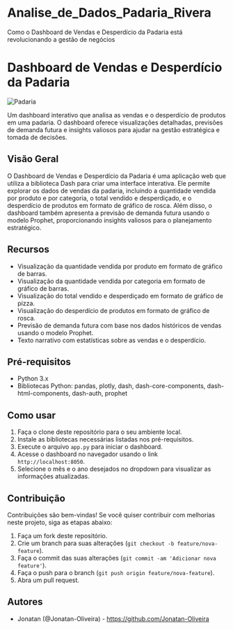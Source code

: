 # Analise_de_Dados_Padaria_Rivera
Como o Dashboard de Vendas e Desperdício da Padaria está revolucionando a gestão de negócios


# Dashboard de Vendas e Desperdício da Padaria

![Padaria](https://content.epadoca.com/images/padaria/padaria-rivera/icon_637509014078982364.png)

Um dashboard interativo que analisa as vendas e o desperdício de produtos em uma padaria. O dashboard oferece visualizações detalhadas, previsões de demanda futura e insights valiosos para ajudar na gestão estratégica e tomada de decisões.

## Visão Geral
O Dashboard de Vendas e Desperdício da Padaria é uma aplicação web que utiliza a biblioteca Dash para criar uma interface interativa. Ele permite explorar os dados de vendas da padaria, incluindo a quantidade vendida por produto e por categoria, o total vendido e desperdiçado, e o desperdício de produtos em formato de gráfico de rosca. Além disso, o dashboard também apresenta a previsão de demanda futura usando o modelo Prophet, proporcionando insights valiosos para o planejamento estratégico.

## Recursos
- Visualização da quantidade vendida por produto em formato de gráfico de barras.
- Visualização da quantidade vendida por categoria em formato de gráfico de barras.
- Visualização do total vendido e desperdiçado em formato de gráfico de pizza.
- Visualização do desperdício de produtos em formato de gráfico de rosca.
- Previsão de demanda futura com base nos dados históricos de vendas usando o modelo Prophet.
- Texto narrativo com estatísticas sobre as vendas e o desperdício.

## Pré-requisitos
- Python 3.x
- Bibliotecas Python: pandas, plotly, dash, dash-core-components, dash-html-components, dash-auth, prophet

## Como usar
1. Faça o clone deste repositório para o seu ambiente local.
2. Instale as bibliotecas necessárias listadas nos pré-requisitos.
3. Execute o arquivo `app.py` para iniciar o dashboard.
4. Acesse o dashboard no navegador usando o link `http://localhost:8050`.
5. Selecione o mês e o ano desejados no dropdown para visualizar as informações atualizadas.

## Contribuição
Contribuições são bem-vindas! Se você quiser contribuir com melhorias neste projeto, siga as etapas abaixo:
1. Faça um fork deste repositório.
2. Crie um branch para suas alterações (`git checkout -b feature/nova-feature`).
3. Faça o commit das suas alterações (`git commit -am 'Adicionar nova feature'`).
4. Faça o push para o branch (`git push origin feature/nova-feature`).
5. Abra um pull request.

## Autores
- Jonatan (@Jonatan-Oliveira) - https://github.com/Jonatan-Oliveira


